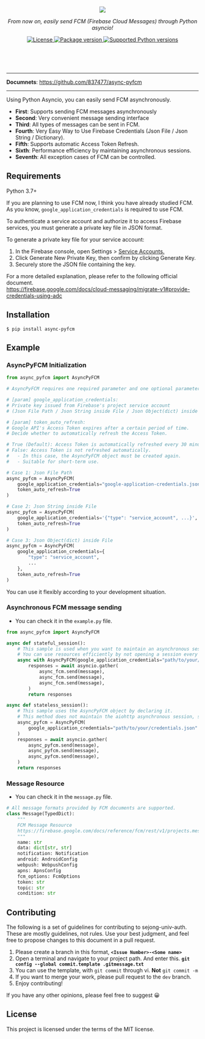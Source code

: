 <br><br><br>
<p align="center">
  <a href="https://github.com/837477/async-pyfcm"><img src="https://github.com/837477/async-pyfcm/assets/37999795/0e85ad82-1e51-47ba-9488-2b7364cd8415"></a>
</p>
<p align="center">
    <em>From now on, easily send FCM (Firebase Cloud Messages) through Python asyncio!</em>
</p>
<p align="center">
<a href="https://github.com/837477/async-pyfcm/blob/main/LICENSE" target="_blank">
    <img src="https://img.shields.io/pypi/l/async-pyfcm?color=FEC301" alt="License">
</a>
<a href="https://pypi.org/project/async-pyfcm" target="_blank">
    <img src="https://img.shields.io/pypi/v/async-pyfcm?color=FEC301" alt="Package version">
</a>
<a href="https://pypi.org/project/async-pyfcm" target="_blank">
    <img src="https://img.shields.io/pypi/pyversions/async-pyfcm?color=FEC301" alt="Supported Python versions">
</a>
</p>
<br><br><br>

---

**Documnets**: <a href="https://github.com/837477/async-pyfcm" target="_blank">https://github.com/837477/async-pyfcm </a>

---

Using Python Asyncio, you can easily send FCM asynchronously.<br>

* **First**: Supports sending FCM messages asynchronously
* **Second**: Very convenient message sending interface
* **Third**: All types of messages can be sent in FCM.
* **Fourth**: Very Easy Way to Use Firebase Credentials (Json File / Json String / Dictionary).
* **Fifth**: Supports automatic Access Token Refresh.
* **Sixth**: Performance efficiency by maintaining asynchronous sessions.
* **Seventh**: All exception cases of FCM can be controlled.


## Requirements

Python 3.7+

If you are planning to use FCM now, I think you have already studied FCM.<br>
As you know, `google_application_credentials` is required to use FCM.

To authenticate a service account and authorize it to access Firebase services, you must generate a private key file in JSON format.

To generate a private key file for your service account: <br>
1. In the Firebase console, open Settings > <a href="https://console.firebase.google.com/project/_/settings/serviceaccounts/adminsdk?_gl=1*pput8o*_up*MQ..*_ga*MTQ0NTkyMjIzOC4xNzExMTMyOTM2*_ga_CW55HF8NVT*MTcxMTEzMjkzNi4xLjAuMTcxMTEzMjkzNi4wLjAuMA.." target="_blank">Service Accounts. </a>
2. Click Generate New Private Key, then confirm by clicking Generate Key.
3. Securely store the JSON file containing the key.

For a more detailed explanation, please refer to the following official document.<br>
https://firebase.google.com/docs/cloud-messaging/migrate-v1#provide-credentials-using-adc


## Installation

```console
$ pip install async-pyfcm
```

## Example

### AsyncPyFCM Initialization

```Python
from async_pyfcm import AsyncPyFCM

# AsyncPyFCM requires one required parameter and one optional parameter.

# [param] google_application_credentials:
# Private key issued from Firebase's project service account
# (Json File Path / Json String inside File / Json Object(dict) inside File)

# [param] token_auto_refresh:
# Google API's Access Token expires after a certain period of time.
# Decide whether to automatically refresh the Access Token.

# True (Default): Access Token is automatically refreshed every 30 minutes.
# False: Access Token is not refreshed automatically.
#   - In this case, the AsyncPyFCM object must be created again.
#   - Suitable for short-term use.

# Case 1: Json File Path
async_pyfcm = AsyncPyFCM(
    google_application_credentials="google-application-credentials.json",
    token_auto_refresh=True
)

# Case 2: Json String inside File
async_pyfcm = AsyncPyFCM(
    google_application_credentials='{"type": "service_account", ...}',
    token_auto_refresh=True
)

# Case 3: Json Object(dict) inside File
async_pyfcm = AsyncPyFCM(
    google_application_credentials={
        "type": "service_account",
        ...
    },
    token_auto_refresh=True
)
```

You can use it flexibly according to your development situation.


### Asynchronous FCM message sending

* You can check it in the `example.py` file.

```Python
from async_pyfcm import AsyncPyFCM

async def stateful_session():
    # This sample is used when you want to maintain an asynchronous session of aiohttp.
    # You can use resources efficiently by not opening a session every time you send.
    async with AsyncPyFCM(google_application_credentials="path/to/your/credentials.json") as async_fcm:
        responses = await asyncio.gather(
            async_fcm.send(message),
            async_fcm.send(message),
            async_fcm.send(message),
        )
        return responses

async def stateless_session():
    # This sample uses the AsyncPyFCM object by declaring it.
    # This method does not maintain the aiohttp asynchronous session, so it connects the session every time you send.
    async_pyfcm = AsyncPyFCM(
        google_application_credentials="path/to/your/credentials.json"
    )
    responses = await asyncio.gather(
        async_pyfcm.send(message),
        async_pyfcm.send(message),
        async_pyfcm.send(message),
    )
    return responses
```


### Message Resource

* You can check it in the `message.py` file.

```Python
# All message formats provided by FCM documents are supported.
class Message(TypedDict):
    """
    FCM Message Resource
    https://firebase.google.com/docs/reference/fcm/rest/v1/projects.messages
    """
    name: str
    data: dict[str, str]
    notification: Notification
    android: AndroidConfig
    webpush: WebpushConfig
    apns: ApnsConfig
    fcm_options: FcmOptions
    token: str
    topic: str
    condition: str
```

## Contributing
The following is a set of guidelines for contributing to sejong-univ-auth. These are mostly guidelines, not rules. Use your best judgment, and feel free to propose changes to this document in a pull request.

1. Please create a branch in this format, **`<Issue Number>-<Some name>`**
2. Open a terminal and navigate to your project path. And enter this.
   **`git config --global commit.template .gitmessage.txt`**
3. You can use the template, with `git commit` through vi. **Not** `git commit -m`
4. If you want to merge your work, please pull request to the `dev` branch.
5. Enjoy contributing!

If you have any other opinions, please feel free to suggest 😀

## License

This project is licensed under the terms of the MIT license.
